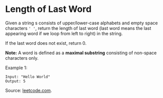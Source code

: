 # Length of Last Word

Given a string s consists of upper/lower-case alphabets and empty space characters `' '`, return the length of last word (last word means the last appearing word if we loop from left to right) in the string.

If the last word does not exist, return 0.

**Note:** A word is defined as a **maximal substring** consisting of non-space characters only.


Example 1:

```
Input: "Hello World"
Output: 5
```


Source: [leetcode.com](https://leetcode.com/problems/length-of-last-word/).
